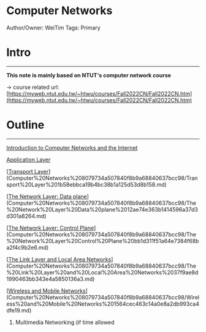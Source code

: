 # Computer Networks

Author/Owner: WeiTim
Tags: Primary

# Intro

---

**This note is mainly based on NTUT's computer network course**

→ course related url: [https://myweb.ntut.edu.tw/~htwu/courses/Fall2022CN/Fall2022CN.htm](https://myweb.ntut.edu.tw/~htwu/courses/Fall2022CN/Fall2022CN.htm)

# Outline

---

[Introduction to Computer Networks and the Internet ](Computer%20Networks%208079734a507840f8b9a68840637bcc98/Introduction%20to%20Computer%20Networks%20and%20the%20Internet%2089b4ee1c1a434096b577c87a9b0fd8a2.md)

[Application Layer](Computer%20Networks%208079734a507840f8b9a68840637bcc98/Application%20Layer%207022721809974e509f21f96d49abacd6.md)

[[Transport Layer](https://myweb.ntut.edu.tw/~htwu/courses/Fall2022CN/edited%20Chapter_3_v8.pdf)](Computer%20Networks%208079734a507840f8b9a68840637bcc98/Transport%20Layer%201b58ebbca19b4bc38b1a125d53d8b158.md)

[[The Network Layer: Data plane](https://myweb.ntut.edu.tw/~htwu/courses/Fall2022CN/edited%20Chapter_4_v8.pdf)](Computer%20Networks%208079734a507840f8b9a68840637bcc98/The%20Network%20Layer%20Data%20plane%2012ae74e363b1414596a37d3d301a8264.md)

[[The Network Layer: Control Plane](https://myweb.ntut.edu.tw/~htwu/courses/Fall2022CN/edited%20Chapter_5_v8.pdf)](Computer%20Networks%208079734a507840f8b9a68840637bcc98/The%20Network%20Layer%20Control%20Plane%20bb1d311f51a64e7384f68ba2f4c9b2e6.md)

[[The Link Layer and Local Area Networks](https://myweb.ntut.edu.tw/~htwu/courses/Fall2022CN/edited%20Chapter_6_v8.pdf)](Computer%20Networks%208079734a507840f8b9a68840637bcc98/The%20Link%20Layer%20and%20Local%20Area%20Networks%2037f9ae8d1990463bb343e4a5850136a3.md)

[[Wireless and Mobile Networks](https://myweb.ntut.edu.tw/~htwu/courses/Fall2022CN/edited%20Chapter_7_v8.pdf)](Computer%20Networks%208079734a507840f8b9a68840637bcc98/Wireless%20and%20Mobile%20Networks%201564cec463c14a0e8a2db993ca4dfe19.md)

1. Multimedia Networking (if time allowed